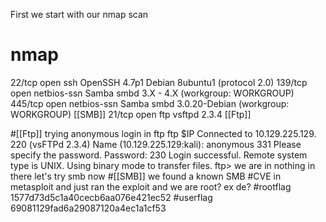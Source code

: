 First we start with our nmap scan 

# nmap 
22/tcp  open  ssh         OpenSSH 4.7p1 Debian 8ubuntu1 (protocol 2.0)
139/tcp open  netbios-ssn Samba smbd 3.X - 4.X (workgroup: WORKGROUP)
445/tcp open  netbios-ssn Samba smbd 3.0.20-Debian (workgroup: WORKGROUP) [[SMB]]
21/tcp  open  ftp         vsftpd 2.3.4    [[Ftp]]


#[[Ftp]]
trying anonymous login in ftp 
ftp $IP
Connected to 10.129.225.129.
220 (vsFTPd 2.3.4)
Name (10.129.225.129:kali): anonymous
331 Please specify the password.
Password:
230 Login successful.
Remote system type is UNIX.
Using binary mode to transfer files.
ftp> 
we are in 
nothing in there let's try smb now 
#[[SMB]]
we found a known SMB #CVE in metasploit and just ran the exploit and we are root? ex de?
#rootflag 1577d73d5c1a40cecb6aa076e421ec52
#userflag 69081129fad6a29087120a4ec1a1cf53




